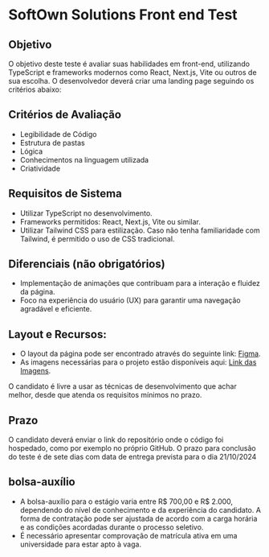 # SoftOwn Solutions Front end Test

## Objetivo
O objetivo deste teste é avaliar suas habilidades em front-end, utilizando TypeScript e frameworks modernos como React, Next.js, Vite ou outros de sua escolha. O desenvolvedor deverá criar uma landing page seguindo os critérios abaixo:

## Critérios de Avaliação
* Legibilidade de Código
* Estrutura de pastas
* Lógica
* Conhecimentos na linguagem utilizada
* Criatividade

## Requisitos de Sistema
* Utilizar TypeScript no desenvolvimento.
* Frameworks permitidos: React, Next.js, Vite ou similar.
* Utilizar Tailwind CSS para estilização. Caso não tenha familiaridade com Tailwind, é permitido o uso de CSS tradicional.

## Diferenciais (não obrigatórios)
* Implementação de animações que contribuam para a interação e fluidez da página.
* Foco na experiência do usuário (UX) para garantir uma navegação agradável e eficiente.

## Layout e Recursos:

* O layout da página pode ser encontrado através do seguinte link: [Figma](https://www.figma.com/design/eRukoBcOA63ReS3teDnLKR/Teste).
* As imagens necessárias para o projeto estão disponíveis aqui: [Link das Imagens](https://drive.google.com/drive/folders/1NI_go687-s_9b8H-VrqBxqUL48liKhng?usp=sharing).

O candidato é livre a usar as técnicas de desenvolvimento que achar melhor, desde que atenda os requisitos mínimos no prazo.

## Prazo
O candidato deverá enviar o link do repositório onde o código foi hospedado, como por exemplo no próprio GitHub.
O prazo para conclusão do teste é de sete dias com data de entrega prevista para o dia 21/10/2024

## bolsa-auxílio

* A bolsa-auxílio para o estágio varia entre R$ 700,00 e R$ 2.000, dependendo do nível de conhecimento e da experiência do candidato. A forma de contratação pode ser ajustada de acordo com a carga horária e as condições acordadas durante o processo seletivo.
* É necessário apresentar comprovação de matrícula ativa em uma universidade para estar apto à vaga.

